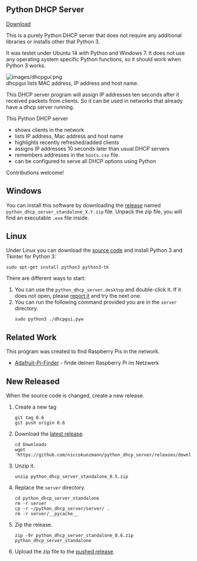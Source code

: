 Python DHCP Server
------------------

[Download][releases]

This is a purely Python DHCP server that does not require any additional libraries or installs other that Python 3.

It was testet under Ubuntu 14 with Python and Windows 7. It does not use any operating system specific Python functions, so it should work when Python 3 works.

![images/dhcpgui.png](images/dhcpgui.png)  
dhcpgui lists MAC address, IP address and host name.

This DHCP server program will assign IP addresses ten seconds after it received packets from clients. So it can be used in networks that already have a dhcp server running.

This Python DHCP server
- shows clients in the network
- lists IP address, Mac address and host name
- highlights recently refreshed/added clients
- assigns IP addresses 10 seconds later than usual DHCP servers
- remembers addresses in the `hosts.csv` file.
- can be configured to serve all DHCP options using Python

Contributions welcome!

Windows
-------

You can install this software by downloading the [release][releases] named `python_dhcp_server_standalone_X.Y.zip` file.
Unpack the zip file, you will find an executable `.exe` file inside.

Linux
-----

Under Linux you can download the [source code][zip] and install Python 3 and Tkinter for Python 3:

```
sudo apt-get install python3 python3-tk
```

There are different ways to start:
1. You can use the `python_dhcp_server.desktop` and double-click it.
    If it does not open, please [report it][issues] and try the next one.
2. You can run the following command provided you are in the `server`
    directory.
    ```
    sudo python3 ./dhcpgui.pyw
    ```

Related Work
------------

This program was created to find Raspberry Pis in the network.

- [Adafruit-Pi-Finder](https://github.com/adafruit/Adafruit-Pi-Finder) - finde deinen Raspberry Pi im Netzwerk

New Released
------------

When the source code is changed, create a new release.
1. Create a new tag
    ```
    git tag 0.6
    git push origin 0.6
    ```
2. Download the [latest release](https://github.com/niccokunzmann/python_dhcp_server/releases/download/0.5/python_dhcp_server_standalone_0.5.zip).
    ```
    cd Downloads
    wget 'https://github.com/niccokunzmann/python_dhcp_server/releases/download/0.5/python_dhcp_server_standalone_0.5.zip'
    ```
3. Unzip it.
    ```
    unzip python_dhcp_server_standalone_0.5.zip
    ```
4. Replace the `server` directory.
    ```
    cd python_dhcp_server_standalone
    rm -r server
    cp -r ~/python_dhcp_server/server/ .
    rm -r server/__pycache__
    ```
5. Zip the release.
    ```
    zip -9r python_dhcp_server_standalone_0.6.zip python_dhcp_server_standalone
    ```
6. Upload the zip file to the [pushed release][releases].


[releases]: https://github.com/niccokunzmann/python_dhcp_server/releases
[zip]: https://github.com/niccokunzmann/python_dhcp_server/archive/refs/heads/master.zip
[issues]: https://github.com/niccokunzmann/python_dhcp_server/issues

